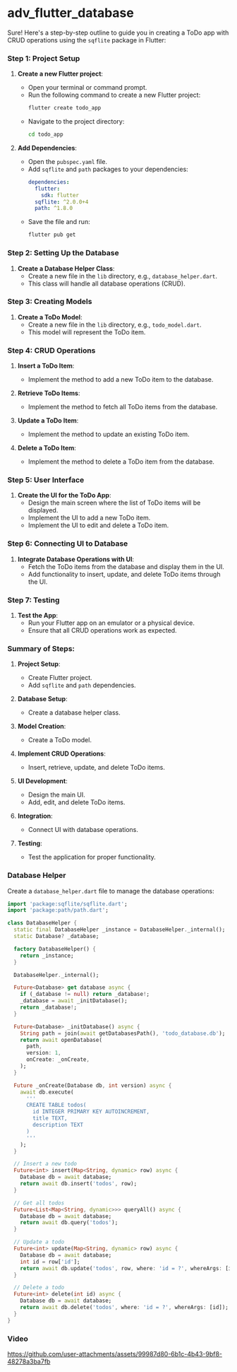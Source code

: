 # adv_flutter_database

Sure! Here's a step-by-step outline to guide you in creating a ToDo app with CRUD operations using the `sqflite` package in Flutter:

### Step 1: Project Setup
1. **Create a new Flutter project**:
   - Open your terminal or command prompt.
   - Run the following command to create a new Flutter project:
     ```bash
     flutter create todo_app
     ```
   - Navigate to the project directory:
     ```bash
     cd todo_app
     ```

2. **Add Dependencies**:
   - Open the `pubspec.yaml` file.
   - Add `sqflite` and `path` packages to your dependencies:
     ```yaml
     dependencies:
       flutter:
         sdk: flutter
       sqflite: ^2.0.0+4
       path: ^1.8.0
     ```
   - Save the file and run:
     ```bash
     flutter pub get
     ```

### Step 2: Setting Up the Database
1. **Create a Database Helper Class**:
   - Create a new file in the `lib` directory, e.g., `database_helper.dart`.
   - This class will handle all database operations (CRUD).

### Step 3: Creating Models
1. **Create a ToDo Model**:
   - Create a new file in the `lib` directory, e.g., `todo_model.dart`.
   - This model will represent the ToDo item.

### Step 4: CRUD Operations
1. **Insert a ToDo Item**:
   - Implement the method to add a new ToDo item to the database.

2. **Retrieve ToDo Items**:
   - Implement the method to fetch all ToDo items from the database.

3. **Update a ToDo Item**:
   - Implement the method to update an existing ToDo item.

4. **Delete a ToDo Item**:
   - Implement the method to delete a ToDo item from the database.

### Step 5: User Interface
1. **Create the UI for the ToDo App**:
   - Design the main screen where the list of ToDo items will be displayed.
   - Implement the UI to add a new ToDo item.
   - Implement the UI to edit and delete a ToDo item.

### Step 6: Connecting UI to Database
1. **Integrate Database Operations with UI**:
   - Fetch the ToDo items from the database and display them in the UI.
   - Add functionality to insert, update, and delete ToDo items through the UI.

### Step 7: Testing
1. **Test the App**:
   - Run your Flutter app on an emulator or a physical device.
   - Ensure that all CRUD operations work as expected.

### Summary of Steps:
1. **Project Setup**:
   - Create Flutter project.
   - Add `sqflite` and `path` dependencies.

2. **Database Setup**:
   - Create a database helper class.

3. **Model Creation**:
   - Create a ToDo model.

4. **Implement CRUD Operations**:
   - Insert, retrieve, update, and delete ToDo items.

5. **UI Development**:
   - Design the main UI.
   - Add, edit, and delete ToDo items.

6. **Integration**:
   - Connect UI with database operations.

7. **Testing**:
   - Test the application for proper functionality.

### Database Helper

Create a `database_helper.dart` file to manage the database operations:

```dart
import 'package:sqflite/sqflite.dart';
import 'package:path/path.dart';

class DatabaseHelper {
  static final DatabaseHelper _instance = DatabaseHelper._internal();
  static Database? _database;

  factory DatabaseHelper() {
    return _instance;
  }

  DatabaseHelper._internal();

  Future<Database> get database async {
    if (_database != null) return _database!;
    _database = await _initDatabase();
    return _database!;
  }

  Future<Database> _initDatabase() async {
    String path = join(await getDatabasesPath(), 'todo_database.db');
    return await openDatabase(
      path,
      version: 1,
      onCreate: _onCreate,
    );
  }

  Future _onCreate(Database db, int version) async {
    await db.execute(
      '''
      CREATE TABLE todos(
        id INTEGER PRIMARY KEY AUTOINCREMENT,
        title TEXT,
        description TEXT
      )
      '''
    );
  }

  // Insert a new todo
  Future<int> insert(Map<String, dynamic> row) async {
    Database db = await database;
    return await db.insert('todos', row);
  }

  // Get all todos
  Future<List<Map<String, dynamic>>> queryAll() async {
    Database db = await database;
    return await db.query('todos');
  }

  // Update a todo
  Future<int> update(Map<String, dynamic> row) async {
    Database db = await database;
    int id = row['id'];
    return await db.update('todos', row, where: 'id = ?', whereArgs: [id]);
  }

  // Delete a todo
  Future<int> delete(int id) async {
    Database db = await database;
    return await db.delete('todos', where: 'id = ?', whereArgs: [id]);
  }
}
```


### Video



https://github.com/user-attachments/assets/99987d80-6b1c-4b43-9bf8-48278a3ba7fb

